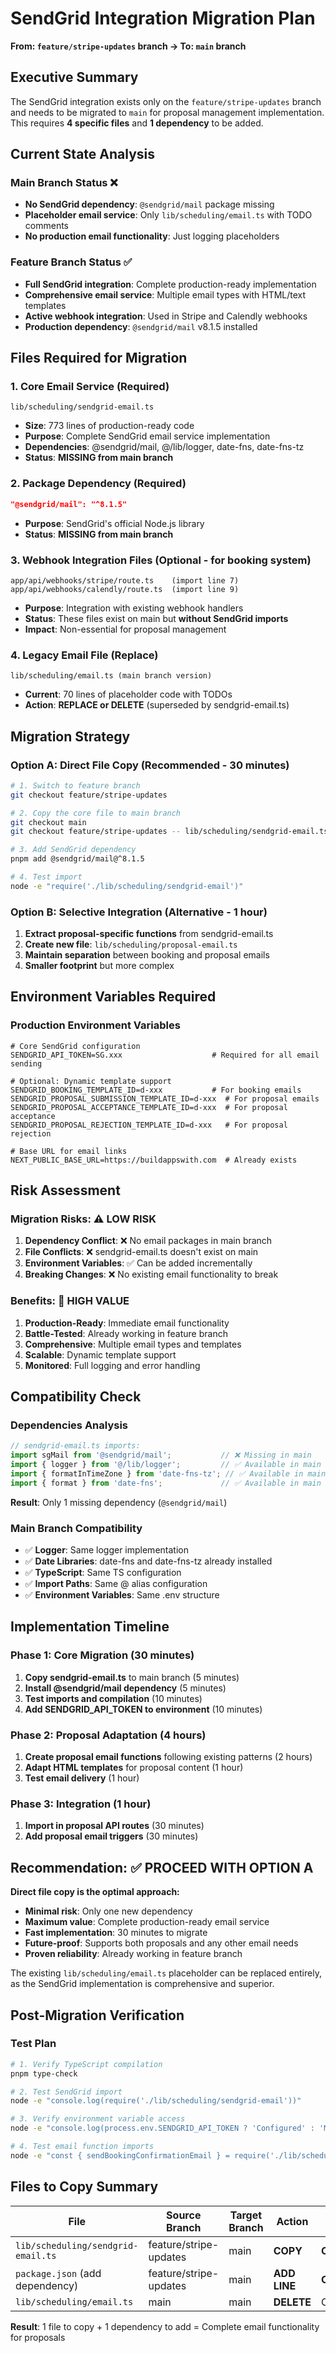 # SendGrid Integration Migration Plan
**From: `feature/stripe-updates` branch → To: `main` branch**

## Executive Summary
The SendGrid integration exists only on the `feature/stripe-updates` branch and needs to be migrated to `main` for proposal management implementation. This requires **4 specific files** and **1 dependency** to be added.

## Current State Analysis

### Main Branch Status ❌
- **No SendGrid dependency**: `@sendgrid/mail` package missing
- **Placeholder email service**: Only `lib/scheduling/email.ts` with TODO comments
- **No production email functionality**: Just logging placeholders

### Feature Branch Status ✅
- **Full SendGrid integration**: Complete production-ready implementation
- **Comprehensive email service**: Multiple email types with HTML/text templates
- **Active webhook integration**: Used in Stripe and Calendly webhooks
- **Production dependency**: `@sendgrid/mail` v8.1.5 installed

## Files Required for Migration

### 1. **Core Email Service** (Required)
```
lib/scheduling/sendgrid-email.ts
```
- **Size**: 773 lines of production-ready code
- **Purpose**: Complete SendGrid email service implementation
- **Dependencies**: @sendgrid/mail, @/lib/logger, date-fns, date-fns-tz
- **Status**: **MISSING from main branch**

### 2. **Package Dependency** (Required)
```json
"@sendgrid/mail": "^8.1.5"
```
- **Purpose**: SendGrid's official Node.js library
- **Status**: **MISSING from main branch**

### 3. **Webhook Integration Files** (Optional - for booking system)
```
app/api/webhooks/stripe/route.ts    (import line 7)
app/api/webhooks/calendly/route.ts  (import line 9)
```
- **Purpose**: Integration with existing webhook handlers
- **Status**: These files exist on main but **without SendGrid imports**
- **Impact**: Non-essential for proposal management

### 4. **Legacy Email File** (Replace)
```
lib/scheduling/email.ts (main branch version)
```
- **Current**: 70 lines of placeholder code with TODOs
- **Action**: **REPLACE or DELETE** (superseded by sendgrid-email.ts)

## Migration Strategy

### Option A: Direct File Copy (Recommended - 30 minutes)
```bash
# 1. Switch to feature branch
git checkout feature/stripe-updates

# 2. Copy the core file to main branch
git checkout main
git checkout feature/stripe-updates -- lib/scheduling/sendgrid-email.ts

# 3. Add SendGrid dependency
pnpm add @sendgrid/mail@^8.1.5

# 4. Test import
node -e "require('./lib/scheduling/sendgrid-email')"
```

### Option B: Selective Integration (Alternative - 1 hour)
1. **Extract proposal-specific functions** from sendgrid-email.ts
2. **Create new file**: `lib/scheduling/proposal-email.ts`
3. **Maintain separation** between booking and proposal emails
4. **Smaller footprint** but more complex

## Environment Variables Required

### Production Environment Variables
```env
# Core SendGrid configuration
SENDGRID_API_TOKEN=SG.xxx                    # Required for all email sending

# Optional: Dynamic template support
SENDGRID_BOOKING_TEMPLATE_ID=d-xxx           # For booking emails
SENDGRID_PROPOSAL_SUBMISSION_TEMPLATE_ID=d-xxx  # For proposal emails
SENDGRID_PROPOSAL_ACCEPTANCE_TEMPLATE_ID=d-xxx  # For proposal acceptance
SENDGRID_PROPOSAL_REJECTION_TEMPLATE_ID=d-xxx   # For proposal rejection

# Base URL for email links
NEXT_PUBLIC_BASE_URL=https://buildappswith.com  # Already exists
```

## Risk Assessment

### Migration Risks: ⚠️ LOW RISK
1. **Dependency Conflict**: ❌ No email packages in main branch
2. **File Conflicts**: ❌ sendgrid-email.ts doesn't exist on main
3. **Environment Variables**: ✅ Can be added incrementally
4. **Breaking Changes**: ❌ No existing email functionality to break

### Benefits: 🚀 HIGH VALUE
1. **Production-Ready**: Immediate email functionality
2. **Battle-Tested**: Already working in feature branch
3. **Comprehensive**: Multiple email types and templates
4. **Scalable**: Dynamic template support
5. **Monitored**: Full logging and error handling

## Compatibility Check

### Dependencies Analysis
```typescript
// sendgrid-email.ts imports:
import sgMail from '@sendgrid/mail';           // ❌ Missing in main
import { logger } from '@/lib/logger';         // ✅ Available in main
import { formatInTimeZone } from 'date-fns-tz'; // ✅ Available in main
import { format } from 'date-fns';             // ✅ Available in main
```

**Result**: Only 1 missing dependency (`@sendgrid/mail`)

### Main Branch Compatibility
- ✅ **Logger**: Same logger implementation
- ✅ **Date Libraries**: date-fns and date-fns-tz already installed
- ✅ **TypeScript**: Same TS configuration
- ✅ **Import Paths**: Same @ alias configuration
- ✅ **Environment Variables**: Same .env structure

## Implementation Timeline

### Phase 1: Core Migration (30 minutes)
1. **Copy sendgrid-email.ts** to main branch (5 minutes)
2. **Install @sendgrid/mail dependency** (5 minutes)
3. **Test imports and compilation** (10 minutes)
4. **Add SENDGRID_API_TOKEN to environment** (10 minutes)

### Phase 2: Proposal Adaptation (4 hours)
1. **Create proposal email functions** following existing patterns (2 hours)
2. **Adapt HTML templates** for proposal content (1 hour)
3. **Test email delivery** (1 hour)

### Phase 3: Integration (1 hour)
1. **Import in proposal API routes** (30 minutes)
2. **Add proposal email triggers** (30 minutes)

## Recommendation: ✅ PROCEED WITH OPTION A

**Direct file copy is the optimal approach:**

- **Minimal risk**: Only one new dependency
- **Maximum value**: Complete production-ready email service
- **Fast implementation**: 30 minutes to migrate
- **Future-proof**: Supports both proposals and any other email needs
- **Proven reliability**: Already working in feature branch

The existing `lib/scheduling/email.ts` placeholder can be replaced entirely, as the SendGrid implementation is comprehensive and superior.

## Post-Migration Verification

### Test Plan
```bash
# 1. Verify TypeScript compilation
pnpm type-check

# 2. Test SendGrid import
node -e "console.log(require('./lib/scheduling/sendgrid-email'))"

# 3. Verify environment variable access
node -e "console.log(process.env.SENDGRID_API_TOKEN ? 'Configured' : 'Missing')"

# 4. Test email function imports
node -e "const { sendBookingConfirmationEmail } = require('./lib/scheduling/sendgrid-email'); console.log(typeof sendBookingConfirmationEmail)"
```

## Files to Copy Summary

| File | Source Branch | Target Branch | Action | Priority |
|------|---------------|---------------|---------|----------|
| `lib/scheduling/sendgrid-email.ts` | feature/stripe-updates | main | **COPY** | **CRITICAL** |
| `package.json` (add dependency) | feature/stripe-updates | main | **ADD LINE** | **CRITICAL** |
| `lib/scheduling/email.ts` | main | main | **DELETE** | Optional |

**Result**: 1 file to copy + 1 dependency to add = Complete email functionality for proposals